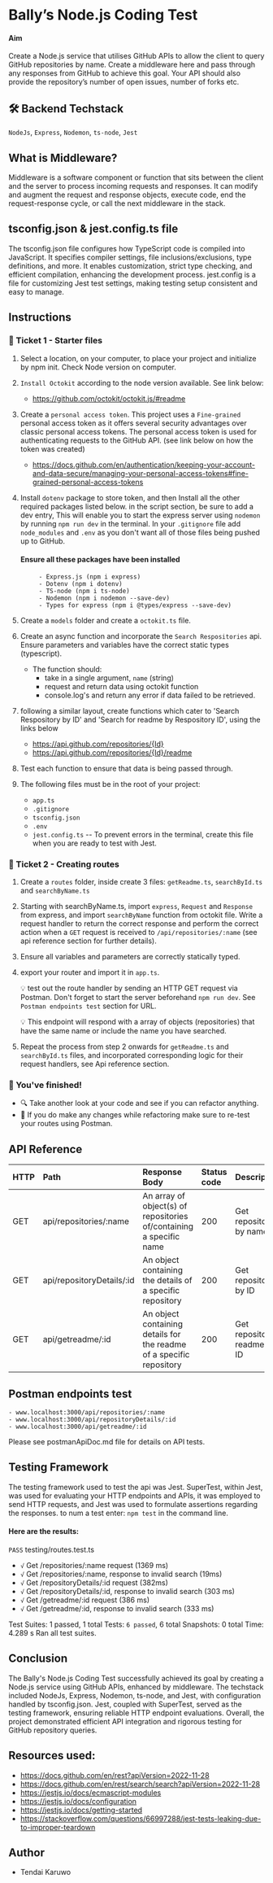 # Bally’s Node.js Coding Test

#### Aim
Create a Node.js service that utilises GitHub APIs to allow the client to query GitHub
repositories by name. Create a middleware here and pass through any
responses from GitHub to achieve this goal. Your API should also provide the repository’s
number of open issues, number of forks etc.


## 🛠 Backend Techstack
`NodeJs`, `Express`, `Nodemon`, `ts-node`, `Jest`


## What is Middleware?
Middleware is a software component or function that sits between the client and the server to process incoming requests and responses. It can modify and augment the request and response objects, execute code, end the request-response cycle, or call the next middleware in the stack.

## tsconfig.json & jest.config.ts file
The tsconfig.json file configures how TypeScript code is compiled into JavaScript. It specifies compiler settings, file inclusions/exclusions, type definitions, and more. It enables customization, strict type checking, and efficient compilation, enhancing the development process. jest.config is a file for customizing Jest test settings, making testing setup consistent and easy to manage.


## Instructions

### 🎫 Ticket 1 - Starter files
1. Select a location, on your computer, to place your project and initialize by npm init. Check Node version on computer.
2. `Install Octokit` according to the node version available. See link below: 
    -   https://github.com/octokit/octokit.js/#readme
3. Create a `personal access token`. This project uses a `Fine-grained` personal access token as it offers several security advantages over classic personal access tokens. The personal access token is used for authenticating requests to the GitHub API. (see link below on how the token was created)
    -   https://docs.github.com/en/authentication/keeping-your-account-and-data-secure/managing-your-personal-access-tokens#fine-grained-personal-access-tokens

4. Install `dotenv` package to store token, and then Install all the other required packages listed below. in the script section, be sure to add a dev entry, This will enable you to start the express server using `nodemon` by running `npm run dev` in the terminal. In your `.gitignore` file add `node_modules` and `.env` as you don't want all of those files being pushed up to GitHub.

    #### Ensure all these packages have been installed
            - Express.js (npm i express)
            - Dotenv (npm i dotenv)
            - TS-node (npm i ts-node)
            - Nodemon (npm i nodemon --save-dev)
            - Types for express (npm i @types/express --save-dev)

5. Create a `models` folder and create a `octokit.ts` file.
6. Create an async function and incorporate the `Search Respositories` api. Ensure parameters and variables have the correct static types (typescript).

    - The function should:
        - take in a single argument, `name` (string)
        - request and return data using octokit function
        - console.log's and return any error if data failed to be retrieved.

7. following a similar layout, create functions which cater to 'Search Respository by ID' and 'Search for readme by Respository ID', using the links below
    - https://api.github.com/repositories/{Id}
    - https://api.github.com/repositories/{Id}/readme
8. Test each function to ensure that data is being passed through.
9. The following files must be in the root of your project:

    - `app.ts` 
    - `.gitignore` 
    - `tsconfig.json`
    - `.env`
    - `jest.config.ts` -- To prevent errors in the terminal, create this file when you are ready to test with Jest.

### 🎫 Ticket 2 - Creating routes
1. Create a `routes` folder, inside create 3 files: `getReadme.ts`, `searchById.ts` and `searchByName.ts`
2. Starting with searchByName.ts, import `express`, `Request` and `Response` from express, and import `searchByName` function from octokit file. Write a request handler to return the correct response and perform the correct action when a `GET` request is received to `/api/repositories/:name` (see api reference section for further details).
3. Ensure all variables and parameters are correctly statically typed.
4. export your router and import it in `app.ts`.

    💡 test out the route handler by sending an HTTP GET request via Postman. Don't forget to start the server beforehand `npm run dev`. See `Postman endpoints test` section for URL.

    💡 This endpoint will respond with a array of objects (repositories) that have the same name or include the name you have searched.

4. Repeat the process from step 2 onwards for `getReadme.ts` and `searchById.ts` files, and incorporated corresponding logic for their request handlers, see Api reference section.


### 🥇 You've finished!

- 🔍 Take another look at your code and see if you can refactor anything. <br>
- 📮 If you do make any changes while refactoring make sure to re-test your routes using Postman.


## API Reference

| HTTP   | Path                   | Response Body                                                             | Status code | Description                |
| :----- | :-------------------   | :-------------------------------------------------------------------------| :---------- | :----------------------    |
| GET    | api/repositories/:name    | An array of object(s) of repositories of/containing a specific name    | 200         | Get repositories by name   |
| GET    | api/repositoryDetails/:id | An object containing the details of a specific repository              | 200         | Get repository by ID       |
| GET    | api/getreadme/:id         | An object containing details for the readme of a specific repository   | 200         | Get repository readme by ID|

## Postman endpoints test
    - www.localhost:3000/api/repositories/:name
    - www.localhost:3000/api/repositoryDetails/:id
    - www.localhost:3000/api/getreadme/:id

Please see postmanApiDoc.md file for details on API tests.

## Testing Framework
The testing framework used to test the api was Jest. SuperTest, within Jest, was used  for evaluating your HTTP endpoints and APIs, it was employed to send HTTP requests, and Jest was used to formulate assertions regarding the responses. to num a test enter: `npm test` in the command line.

#### Here are the results:
 `PASS`  testing/routes.test.ts
 -  `√` Get /repositories/:name request (1369 ms)
 -  `√` Get /repositories/:name, response to invalid search (19ms)  
 -  `√` Get /repositoryDetails/:id request (382ms)                             
 -  `√` Get /repositoryDetails/:id, response to invalid search (303 ms)
 -  `√` Get /getreadme/:id request (386 ms)
 -  `√` Get /getreadme/:id, response to invalid search (333 ms)

Test Suites: 1 passed, 1 total
Tests:       `6 passed`, 6 total
Snapshots:   0 total
Time:        4.289 s
Ran all test suites.

## Conclusion
The Bally's Node.js Coding Test successfully achieved its goal by creating a Node.js service using GitHub APIs, enhanced by middleware. The techstack included NodeJs, Express, Nodemon, ts-node, and Jest, with configuration handled by tsconfig.json. Jest, coupled with SuperTest, served as the testing framework, ensuring reliable HTTP endpoint evaluations. Overall, the project demonstrated efficient API integration and rigorous testing for GitHub repository queries.

## Resources used:
- https://docs.github.com/en/rest?apiVersion=2022-11-28
- https://docs.github.com/en/rest/search/search?apiVersion=2022-11-28
- https://jestjs.io/docs/ecmascript-modules
- https://jestjs.io/docs/configuration
- https://jestjs.io/docs/getting-started
- https://stackoverflow.com/questions/66997288/jest-tests-leaking-due-to-improper-teardown 


## Author

- Tendai Karuwo

